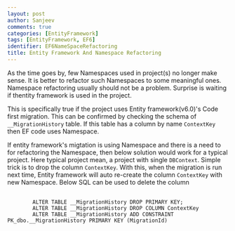 ```yaml
---
layout: post
author: Sanjeev
comments: true
categories: [EntityFramework]
tags: [EntityFramework, EF6]
identifier: EF6NameSpaceRefactoring
title: Entity Framework And Namespace Refactoring
---
```

As the time goes by, few Namespaces used in project(s) no longer make sense. It is better to refactor such Namespaces to some meaningful ones. Namespace refactoring usually should not be a problem. Surprise is waiting if thentity framework is used in the project.

This is specifically true if the project uses Entity framework(v6.0)'s Code first migration. This can be confirmed by checking the schema of <code>__MigrationHistory</code> table. If this table has a column by name <code>ContextKey</code> then EF code uses Namespace.

If entity framework's migtation is using Namespace and there is a need to for refactoring the Namespace, then below solution would work for a typical project. Here typical project mean, a project with single <code>DBContext</code>. Simple trick is to drop the column <code>ContextKey</code>. With this, when the migration is run next time, Entity framework will auto re-create the column <code>ContextKey</code> with new Namespace. Below SQL can be used to delete the column

<pre>
    <code class="SQL">
        ALTER TABLE __MigrationHistory DROP PRIMARY KEY;
        ALTER TABLE __MigrationHistory DROP COLUMN ContextKey
        ALTER TABLE __MigrationHistory ADD CONSTRAINT PK_dbo.__MigrationHistory PRIMARY KEY (MigrationId)
    </code>
</pre>

<script>hljs.initHighlightingOnLoad();</script>